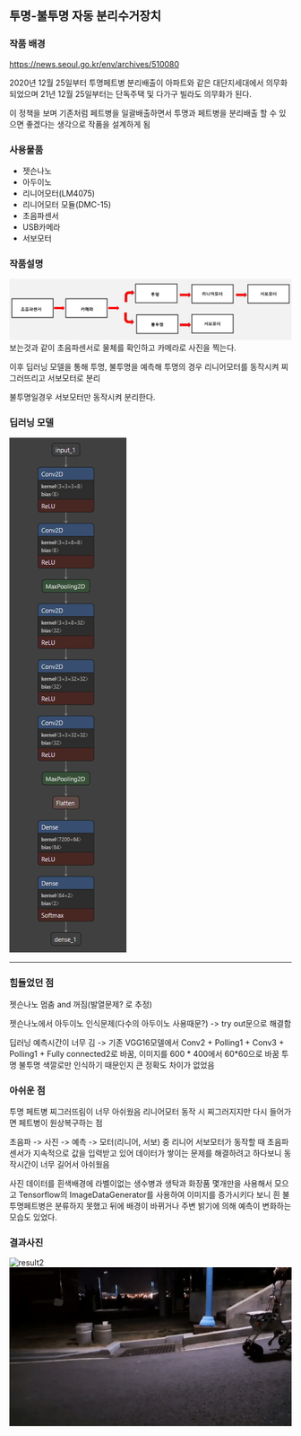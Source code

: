 ## 투명-불투명 자동 분리수거장치


### 작품 배경

https://news.seoul.go.kr/env/archives/510080

2020년 12월 25일부터 투명페트병 분리배출이 아파트와 같은 대단지세대에서 의무화 되었으며 21년 12월 25일부터는 단독주택 및 다가구 빌라도 의무화가 된다. 

이 정책을 보며 기존처럼 페트병을 일괄배출하면서 투명과 페트병을 분리배출 할 수 있으면 좋겠다는 생각으로 작품을 설계하게 됨

### 사용물품

* 젯슨나노
* 아두이노
* 리니어모터(LM4075)
* 리니어모터 모듈(DMC-15)  
* 초음파센서
* USB카메라
* 서보모터

### 작품설명

![ex_screenshot](./img/flowchart.PNG)
보는것과 같이 초음파센서로 물체를 확인하고 카메라로 사진을 찍는다.

이후 딥러닝 모델을 통해 투명, 불투명을 예측해 투명의 경우 리니어모터를 동작시켜 찌그러뜨리고 서보모터로 분리

불투명일경우 서보모터만 동작시켜 분리한다.

### 딥러닝 모델

![ex_screenshot](./img/modelPicture.PNG)

<hr/>

### 힘들었던 점
젯슨나노 멈춤 and 꺼짐(발열문제? 로 추정)

젯슨나노에서 아두이노 인식문제(다수의 아두이노 사용때문?)
 -> try out문으로 해결함

딥러닝 예측시간이 너무 김 -> 기존 VGG16모델에서 Conv2 + Polling1 + Conv3 + Polling1 + Fully connected2로 바꿈,
 이미지를 600 * 400에서 60*60으로 바꿈 투명 불투명 색깔로만 인식하기 때문인지
큰 정확도 차이가 없었음
### 아쉬운 점

투명 페트병 찌그러뜨림이 너무 아쉬웠음 리니어모터 동작 시 찌그러지지만 다시 들어가면 페트병이 원상복구하는 점


초음파 -> 사진 -> 예측 -> 모터(리니어, 서보) 중 리니어 서보모터가 동작할 때 초음파 센서가 지속적으로 값을 입력받고 있어 데이터가 쌓이는 문제를 해결하려고 하다보니 동작시간이 너무 길어서 아쉬웠음

사진 데이터를 흰색배경에 라벨이없는 생수병과 생탁과 화장품 몇개만을 사용해서 모으고 Tensorflow의 ImageDataGenerator를 사용하여 이미지를 증가시키다 보니 흰 불투명페트병은 분류하지 못했고 뒤에 배경이 바뀌거나 주변 밝기에 의해 예측이 변화하는 모습도 있었다.

### 결과사진
![result2](https://user-images.githubusercontent.com/55453151/206338403-4550a09c-4226-436b-a0ff-4c60619f9dfa.gif)
![result1](https://github.com/fatherLeon/SeperateWasteCollectionDevice/blob/master/img/result1.gif)